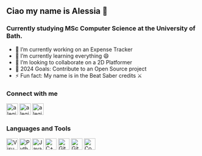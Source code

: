 ## Ciao my name is Alessia 👋

### Currently studying MSc Computer Science at the University of Bath.
 
- 🔭 I’m currently working on an Expense Tracker
- 🌱 I’m currently learning everything 😄
- 👯 I’m looking to collaborate on a 2D Platformer
- 💬 2024 Goals: Contribute to an Open Source project
- ⚡ Fun fact: My name is in the Beat Saber credits ⚔

### Connect with me
[<img aling="left" alt="alegiardi | Email" width = "30px" src="https://cdn-icons-png.freepik.com/256/3841/3841620.png" />][email]
[<img aling="left" alt="alegiardi | LinedIn" width = "30px" src="https://cdn1.iconfinder.com/data/icons/logotypes/32/circle-linkedin-512.png" />][linkedin]
[<img aling="left" alt="alegiardi | X" width = "30px" src="https://upload.wikimedia.org/wikipedia/commons/thumb/5/5a/X_icon_2.svg/2048px-X_icon_2.svg.png" />][X]

### Languages and Tools
<img aling="left" alt="Visual Studio Code" width = "30px" src="https://cdn.icon-icons.com/icons2/2107/PNG/512/file_type_vscode_icon_130084.png" /> <img aling="left" alt="Python" width = "30px" src="https://banner2.cleanpng.com/20180412/kye/kisspng-python-programming-language-computer-programming-language-5acfdc3636bac7.8891188615235717662242.jpg" /> <img aling="left" alt="Java" width = "30px" src="https://static-00.iconduck.com/assets.00/java-icon-1511x2048-6ikx8301.png" /> <img aling="left" alt="C++" width = "30px" src="https://user-images.githubusercontent.com/42747200/46140125-da084900-c26d-11e8-8ea7-c45ae6306309.png" /> <img aling="left" alt="Git" width = "30px" src="https://logowik.com/content/uploads/images/git6963.jpg" /> <img aling="left" alt="GitHub" width = "30px" src="https://github.githubassets.com/assets/GitHub-Mark-ea2971cee799.png" /> <img aling="left" alt="CommandPrompt" width = "30px" src="https://logowik.com/content/uploads/images/git6963.jpg" /> 

[email]: mailto:alesssiagiardinelli@gmail.com
[linkedin]: https://www.linkedin.com/in/alessia-giardinelli-961437176/
[X]: https://twitter.com/alegiardii
